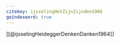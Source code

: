 ```yaml
---
citekey: ijsselingHetZijnZijnden1966
geïndexeerd: true
---
```

[[@ijsselingHeideggerDenkenDanken1964]]

